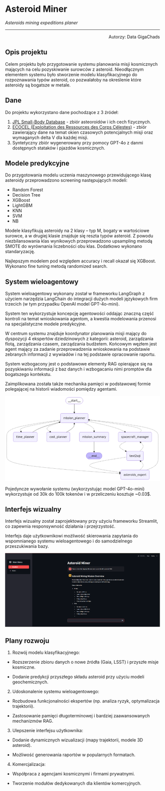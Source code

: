 # Asteroid Miner

*Asteroids mining expeditions planer*

___

<div style="text-align: right"> Autorzy: Data GigaChads </div>

## Opis projektu

Celem projektu było przygotowanie systemu planowania misji kosmicznych mających na celu pozyskiwanie surowców z asteroid. Nieodłącznym elementem systemu było stworzenie modelu klasyfikacyjnego do rozpoznawania typów asteroid, co pozwalałoby na określenie które asteroidy są bogatsze w metale.

## Dane

Do projektu wykorzystano dane pochodzące z 3 źródeł:

1. [JPL Small-Body Database]() - zbiór asteoroidów i ich cech fizycznych.
2. [ECOCEL (Exploitation des Ressources des Corps Célestes)](https://www.researchgate.net/publication/359645905_ECOCEL_database_An_online_tool_for_asteroid_mission_planning) - zbiór zawierający dane na temat okien czasowych potencjalnych misji oraz wymaganych delta V dla każdej misji.
3. Syntetyczny zbiór wygenerowany przy pomocy GPT-4o z danmi dostępnych stataków i pjazdów kosmicznych.

## Modele predykcyjne

Do przygotowania modelu uczenia maszynowego przewidującego klasę asteroidy przeprowadzono screening następujących modeli:
 - Random Forest
 - Decision Tree
 - XGBoost
 - LightGBM
 - KNN
 - SVM
 - NB

Modele klasyfikują asteroidy na 2 klasy – typ M, bogaty w wartościowe surowce, a w drugiej klasie znajduje się reszta typów asteroid. 
Z powodu niezbilansowania klas wynikowych przeprowadzono upsampling metodą SMOTE do wyrównania liczebności obu klas.
Dodatkowo wykonano standaryzację.

Najlepszym modelem pod względem accuracy i recall okazał się XGBoost. Wykonano fine tuning metodą randomized search.

## System wieloagentowy

System wieloagentowy wykonany został w frameworku LangGraph z użyciem narzędzia LangChain do integracji dużych modeli językowych firm trzecich (w tym przypadku OpenAI model GPT-4o-mini).

System ten wykorzystuje koncepcję agentowości oddając znaczną część kontroli na temat wnioskowania agentom, a kwestia modelowania przenosi na specjalistyczne modele predykcyjne.

W centrum systemu znajduje koordynator planowania misji mający do dyspozycji 4 ekspertów dziedzinowych z kategorii: asteroid, zarządzania flotą, zarządzania czasem, zarządzania budżetem. Końcowym węzłem jest agent mający za zadanie przeprowadzenia wnioskowania na podstawie zebranych informacji z wywiadów i na tej podstawie opracowanie raportu.

System wzbogacony jest o podstawowe elementy RAG opierające się na pozyskiwaniu informacji z baz danych i wzbogacaniu nimi promptów dla bogatszego kontekstu.

Zaimplikowana została także mechanika pamięci w podstawowej formie polegającej na historii wiadomości pomiędzy agentami.

![](/images/agent_graph.png)

Pojedyncze wywołanie systemu (wykorzystując model GPT-4o-mini) wykorzystuje od 30k do 100k tokenów i w przeliczeniu kosztuje ~0.03$.

## Interfejs wizualny

Interfejs wizualny został zaprojektowany przy użyciu frameworku Streamlit, co zapewnia responsywność działania i przejrzystość.

Interfejs daje użytkownikowi możliwość skierowania zapytania do wspomnianego systemu wieloagentowego i do samodzielnego przeszukiwania bazy.

![](/images/chatbot_ui.png)

## Plany rozwoju

1. Rozwój modelu klasyfikacyjnego:

 - Rozszerzenie zbioru danych o nowe źródła (Gaia, LSST) i przyszłe misje kosmiczne.

 - Dodanie predykcji przyszłego składu asteroid przy użyciu modeli geochemicznych.

2. Udoskonalenie systemu wieloagentowego:

 - Rozbudowa funkcjonalności ekspertów (np. analiza ryzyk, optymalizacja trajektorii).

 - Zastosowanie pamięci długoterminowej i bardziej zaawansowanych mechanizmów RAG.

3. Ulepszenie interfejsu użytkownika:

 - Dodanie dynamicznych wizualizacji (mapy trajektorii, modele 3D asteroid).

 - Możliwość generowania raportów w popularnych formatach.

4. Komercjalizacja:

 - Współpraca z agencjami kosmicznymi i firmami prywatnymi.

 - Tworzenie modułów dedykowanych dla klientów komercyjnych.
